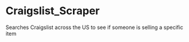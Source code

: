 # Craigslist_Scraper
Searches Craigslist across the US to see if someone is selling a specific item
